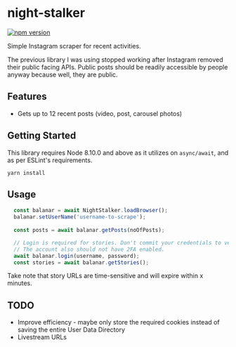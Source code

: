 # night-stalker
[![npm version](https://badge.fury.io/js/night-stalker.svg)](https://badge.fury.io/js/night-stalker)

Simple Instagram scraper for recent activities.

The previous library I was using stopped working after Instagram removed their public facing APIs.
Public posts should be readily accessible by people anyway because well, they are public.

## Features
- Gets up to 12 recent posts (video, post, carousel photos)

## Getting Started
This library requires Node 8.10.0 and above as it utilizes on ```async/await```, and as per ESLint's requirements.
```
yarn install
```

## Usage
```javascript
  const balanar = await NightStalker.loadBrowser();
  balanar.setUserName('username-to-scrape');
  
  const posts = await balanar.getPosts(noOfPosts);

  // Login is required for stories. Don't commit your credentials to version control!
  // The account also should not have 2FA enabled.
  await balanar.login(username, password); 
  const stories = await balanar.getStories();
```
Take note that story URLs are time-sensitive and will expire within x minutes.

## TODO
- Improve efficiency - maybe only store the required cookies instead of saving the entire User Data Directory
- Livestream URLs